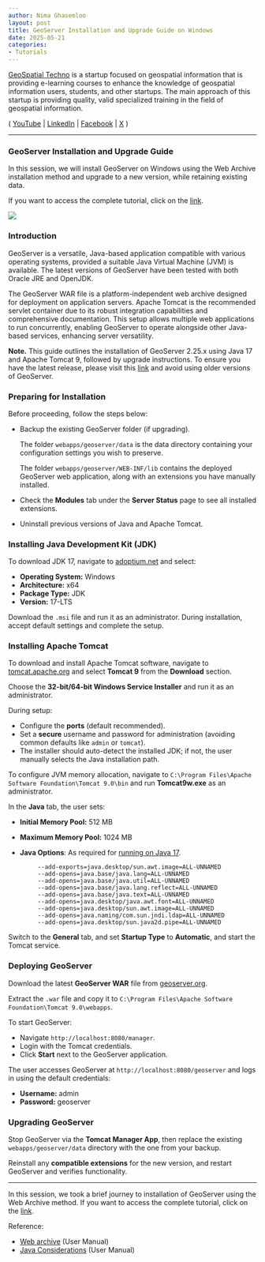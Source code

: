 ```yaml
---
author: Nima Ghasemloo
layout: post
title: GeoServer Installation and Upgrade Guide on Windows
date: 2025-05-21
categories:   
- Tutorials
---
```


[GeoSpatial Techno](https://www.youtube.com/@geospatialtechno) is a startup focused on geospatial information that is providing e-learning courses to enhance the knowledge of geospatial information users, students, and other startups. The main approach of this startup is providing quality, valid specialized training in the field of geospatial information.

( [YouTube](https://www.youtube.com/@geospatialtechno)
| [LinkedIn](https://www.linkedin.com/in/geospatialtechno)
| [Facebook](https://www.facebook.com/geospatialtechno)
| [X](https://twitter.com/geospatialtechn)
)

----

### GeoServer Installation and Upgrade Guide

In this session, we will install GeoServer on Windows using the Web Archive installation method and upgrade to a new version, while retaining existing data.

If you want to access the complete tutorial, click on the [link](https://www.youtube.com/watch?v=SpTdPIRxjU0&list=PL_ITaxp1Ob4sjk24Stboa5XbO0LGdEKbL).

[![](https://img.youtube.com/vi/SpTdPIRxjU0/0.jpg)](https://www.youtube.com/watch?v=SpTdPIRxjU0&list=PL_ITaxp1Ob4sjk24Stboa5XbO0LGdEKbL)

### Introduction

GeoServer is a versatile, Java-based application compatible with various operating systems, provided a suitable Java Virtual Machine (JVM) is available. The latest versions of GeoServer have been tested with both Oracle JRE and OpenJDK.

The GeoServer WAR file is a platform-independent web archive designed for deployment on application servers. Apache Tomcat is the recommended servlet container due to its robust integration capabilities and comprehensive documentation. This setup allows multiple web applications to run concurrently, enabling GeoServer to operate alongside other Java-based services, enhancing server versatility.

**Note.** This guide outlines the installation of GeoServer 2.25.x using Java 17 and Apache Tomcat 9, followed by upgrade instructions. To ensure you have the latest release, please visit this [link](https://geoserver.org/download/) and avoid using older versions of GeoServer.

### Preparing for Installation
Before proceeding, follow the steps below:
- Backup the existing GeoServer folder (if upgrading).
   
  The folder ``webapps/geoserver/data`` is the data directory containing your configuration settings you wish to preserve. 
  
  The folder ``webapps/geoserver/WEB-INF/lib`` contains the deployed GeoServer web application, along with an extensions you have manually installed.
 
- Check the **Modules** tab under the **Server Status** page to see all installed extensions.
- Uninstall previous versions of Java and Apache Tomcat.

### Installing Java Development Kit (JDK)
To download JDK 17, navigate to [adoptium.net](https://adoptium.net) and select:  
   - **Operating System:** Windows  
   - **Architecture:** x64  
   - **Package Type:** JDK  
   - **Version:** 17-LTS  

Download the `.msi` file and run it as an administrator. During installation, accept default settings and complete the setup.

### Installing Apache Tomcat
To download and install Apache Tomcat software, navigate to [tomcat.apache.org](https://tomcat.apache.org) and select **Tomcat 9** from the **Download** section.

Choose the **32-bit/64-bit Windows Service Installer** and run it as an administrator.

During setup:  
   - Configure the **ports** (default recommended).  
   - Set a **secure** username and password for administration (avoiding common defaults like `admin` or `tomcat`).  
   - The installer should auto-detect the installed JDK; if not, the user manually selects the Java installation path.   

To configure JVM memory allocation, navigate to `C:\Program Files\Apache Software Foundation\Tomcat 9.0\bin` and run **Tomcat9w.exe** as an administrator.

In the **Java** tab, the user sets:  
   - **Initial Memory Pool:** 512 MB
   - **Maximum Memory Pool:** 1024 MB
   - **Java Options**: As required for [running on Java 17](https://docs.geoserver.org/latest/en/user/production/java.html#running-on-java-17).
     
     ```
          --add-exports=java.desktop/sun.awt.image=ALL-UNNAMED
          --add-opens=java.base/java.lang=ALL-UNNAMED
          --add-opens=java.base/java.util=ALL-UNNAMED
          --add-opens=java.base/java.lang.reflect=ALL-UNNAMED
          --add-opens=java.base/java.text=ALL-UNNAMED
          --add-opens=java.desktop/java.awt.font=ALL-UNNAMED
          --add-opens=java.desktop/sun.awt.image=ALL-UNNAMED
          --add-opens=java.naming/com.sun.jndi.ldap=ALL-UNNAMED
          --add-opens=java.desktop/sun.java2d.pipe=ALL-UNNAMED
     ```
   
Switch to the **General** tab, and set **Startup Type** to **Automatic**, and start the Tomcat service.

### Deploying GeoServer
Download the latest **GeoServer WAR** file from [geoserver.org](https://geoserver.org).  

Extract the `.war` file and copy it to `C:\Program Files\Apache Software Foundation\Tomcat 9.0\webapps`.
  
To start GeoServer:  
   - Navigate `http://localhost:8080/manager`.  
   - Login with the Tomcat credentials.  
   - Click **Start** next to the GeoServer application.
   
The user accesses GeoServer at `http://localhost:8080/geoserver` and logs in using the default credentials:  
   - **Username:** admin  
   - **Password:** geoserver  

### Upgrading GeoServer
Stop GeoServer via the **Tomcat Manager App**, then replace the existing `webapps/geoserver/data` directory with the one from your backup.

Reinstall any **compatible extensions** for the new version, and restart GeoServer and verifies functionality.  

----

In this session, we took a brief journey to installation of GeoServer using the Web Archive method. If you want to access the complete tutorial, click on the  [link](https://www.youtube.com/watch?v=SpTdPIRxjU0&list=PL_ITaxp1Ob4sjk24Stboa5XbO0LGdEKbL).

Reference:

* [Web archive](https://docs.geoserver.org/latest/en/user/installation/war.html) (User Manual)
* [Java Considerations](https://docs.geoserver.org/latest/en/user/production/java.html) (User Manual)
